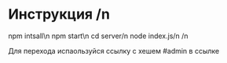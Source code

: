 # Инструкция /n
npm intsall\n
npm start\n
cd server/n
node index.js/n
/n

Для перехода испаользуйся ссылку c хешем #admin в ссылке 
